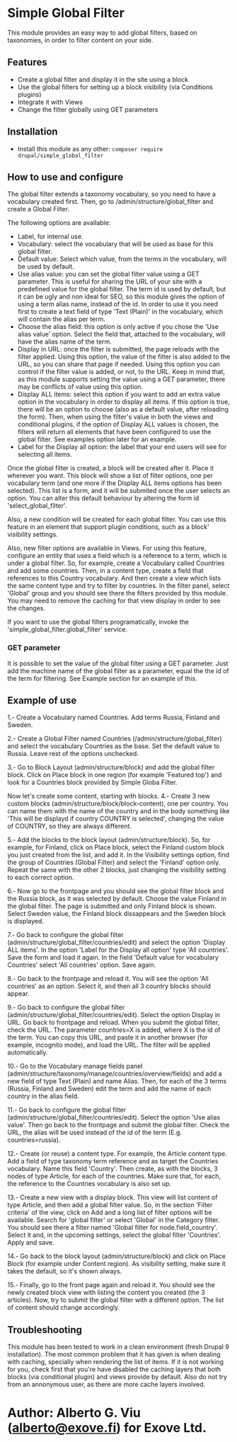 # Simple Global Filter

This module provides an easy way to add global filters, based on taxonomies, in order to filter content on your side.

## Features
* Create a global filter and display it in the site using a block
* Use the global filters for setting up a block visibility (via Conditions plugins)
* Integrate it with Views
* Change the filter globally using GET parameters

## Installation
- Install this module as any other:
`composer require drupal/simple_global_filter`

## How to use and configure

The global filter extends a taxonomy vocabulary, so you need to have a vocabulary created first. Then, go
to /admin/structure/global_filter and create a Global Filter.

The following options are available:
  - Label, for internal use.
  - Vocabulary: select the vocabulary that will be used as base for this global filter.
  - Default value: Select which value, from the terms in the vocabulary, will be used by default.
  - Use alias value: you can set the global filter value using a GET parameter. This is useful for sharing the URL of your site with a predefined value for the global filter. The term id is used by default, but it can be ugly and non ideal for SEO, so this module gives the option of using a term alias name, instead of the id. In order to use it you need first to create a text field of type 'Text (Plain)' in the vocabulary, which will contain the alias per term.
  - Choose the alias field: this option is only active if you chose the 'Use alias value' option. Select the field that, attached to the vocabulary, will have the alias name of the term.
  - Display in URL: once the filter is submitted, the page reloads with the filter applied. Using this option, the value of the filter is also added to the URL, so you can share that page if needed. Using this option you can control if the filter value is added, or not, to the URL. Keep in mind that, as this module supports setting the value using a GET parameter, there may be conflicts of value using this option.
  - Display ALL items: select this option if you want to add an extra value option in the vocabulary in order to display all items. If this option is true, there will be an option to choose (also as a default value, after reloading the form). Then, when using the filter's value in both the views and conditional plugins, if the option of Display ALL values is chosen, the filters will return all elements that have been configured to use the global filter. See examples option later for an example.
  - Label for the Display all option: the label that your end users will see for selecting all items.

Once the global filter is created, a block will be created after it. Place it wherever you want. This block will show a list of filter options, one per vocabulary term (and one more if the Display ALL items options has been selected). This list is a form, and it will be submited once the user selects an option. You can alter this default behaviour by altering the form id 'select_global_filter'.

Also, a new condition will be created for each global filter. You can use this feature in an element that support plugin conditions, such as a block' visibility settings.

Also, new filter options are available in Views. For using this feature, configure an entity that uses a field which is a reference to a term, which is under a global filter. So, for example, create a Vocabulary called Countries and add some countries. Then, in a content type, create a field that references to this Country vocabulary. And then create a view which lists the same content type and try to filter by countries. In the filter panel, select 'Global' group and you should see there the filters provided by this module. You may need to remove the caching for that view display in order to see the changes.

If you want to use the global filters programatically, invoke the 'simple_global_filter.global_filter' service.

### GET parameter
It is possible to set the value of the global filter using a GET parameter. Just add the machine name of the global filter as a parameter, equal the the id of the term for filtering. See Example section for an example of this.

## Example of use
1.- Create a Vocabulary named Countries. Add terms Russia, Finland and Sweden.

2.- Create a Global Filter named Countries (/admin/structure/global_filter) and select the vocabulary Countries as the base. Set the default value to Russia. Leave rest of the options unchecked.

3.- Go to Block Layout (admin/structure/block) and add the global filter block. Click on Place block in one region (for example 'Featured top') and look for a Countries block provided by Simple Globa Filter.

Now let's create some content, starting with blocks.
4.- Create 3 new custom blocks (admin/structure/block/block-content), one per country. You can name them with the name of the country and in the body something like 'This will be displayd if country COUNTRY is selected', changing the value of COUNTRY, so they are always different.

5.- Add the blocks to the block layout (admin/structure/block). So, for example, for Finland, click on Place block, select the Finland custom block you just created from the list, and add it. In the Visibility settings option, find the group of Countries (Global Filter) and select the 'Finland' option only. Repeat the same with the other 2 blocks, just changing the visibility setting to each correct option.

6.- Now go to the frontpage and you should see the global filter block and the Russia block, as it was selected by default. Choose the value Finland in the global filter. The page is submitted and only Finland block is shown. Select Sweden value, the Finland block dissappears and the Sweden block is displayed.

7.- Go back to configure the global filter (admin/structure/global_filter/countries/edit) and select the option 'Display ALL items'. In the option 'Label for the Display all option' type 'All countries'. Save the form and
load it again. In the field 'Default value for vocabulary Countries' select 'All countries' option. Save again.

8.- Go back to the frontpage and reload it. You will see the option 'All countries' as an option. Select it, and then all 3 country blocks should appear.

9.- Go back to configure the global filter (admin/structure/global_filter/countries/edit). Select the option Display in URL. Go back to frontpage and reload. When you submit the global filter, check the URL. The parameter countries=X is added, where X is the id of the term. You can copy this URL, and paste it in another browser (for example, incognito mode), and load the URL. The filter will be applied automatically.

10.- Go to the Vocabulary manage fields panel (admin/structure/taxonomy/manage/countries/overview/fields) and add a new field of type Text (Plain) and name Alias. Then, for each of the 3 terms (Russia, Finland and Sweden) edit the term and add the name of each country in the alias field.

11.- Go back to configure the global filter (admin/structure/global_filter/countries/edit). Select the option 'Use alias value'. Then go back to the frontpage and submit the global filter. Check the URL, the alias will be used instead of the id of the term (E.g. countries=russia).

12.- Create (or reuse) a content type. For example, the Article content type. Add a field of type taxonomy term reference and as target the Countries vocabulary. Name this field 'Country'. Then create, as with the blocks, 3 nodes of type Article, for each of the countries. Make sure that, for each, the reference to the Countries vocabulary is also set up.

13.- Create a new view with a display block. This view will list content of type Article, and then add a global filter value. So, in the section 'Filter criteria' of the view, click on Add and a long list of filter options will be available. Search for 'global filter' or select 'Global' in the Category filter. You should see there a filter named 'Global filter for node.field_country'. Select it and, in the upcoming settings, select the global filter 'Countries'. Apply and save.

14.- Go back to the block layout (admin/structure/block) and click on Place Block (for example under Content region). As visibility setting, make sure it takes the default, so it's shown always.

15.- Finally, go to the front page again and reload it. You should see the newly created block view with listing the content you created (the 3 articles). Now, try to submit the global filter with a different option. The list of content should change accordingly.
## Troubleshooting
This module has been tested to work in a clean environment (fresh Drupal 9 installation). The most common problem that it has given is when dealing with caching, specially when rendering the list of items. If it is not working for you, check first that you're have disabled the caching layers that both blocks (via conditional plugin) and views provide by default. Also do not try from an annonymous user, as there are more cache layers involved.

# Author: Alberto G. Viu (alberto@exove.fi) for Exove Ltd.

